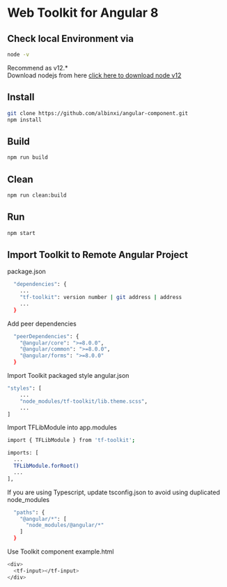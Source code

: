 # Web Toolkit for Angular 8

## Check local Environment via
```bash
node -v
```
Recommend as v12.*<br>
Download nodejs from here [click here to download node v12](https://nodejs.org/dist/latest-v12.x/)

## Install
```bash
git clone https://github.com/albinxi/angular-component.git
npm install
```

## Build

```bash
npm run build
```

## Clean

```bash
npm run clean:build
```

## Run

```bash
npm start
```

## Import Toolkit to Remote Angular Project
package.json
```bash
  "dependencies": {
    ...
    "tf-toolkit": version number | git address | address
    ...
  }
```

Add peer dependencies
```bash
  "peerDependencies": {
    "@angular/core": ">=8.0.0",
    "@angular/common": ">=8.0.0",
    "@angular/forms": ">=8.0.0"
  }
```

Import Toolkit packaged style
angular.json
```bash
"styles": [
    ...
    "node_modules/tf-toolkit/lib.theme.scss",
    ...
]
```

Import TFLibModule into app.modules
```bash
import { TFLibModule } from 'tf-toolkit';

imports: [
  ...
  TFLibModule.forRoot()
  ...
],
```

If you are using Typescript, update tsconfig.json to avoid using duplicated node_modules
```bash
  "paths": {
    "@angular/*": [
      "node_modules/@angular/*"
    ]
  }
```

Use Toolkit component
example.html
```bash
<div>
  <tf-input></tf-input>
</div>
```
